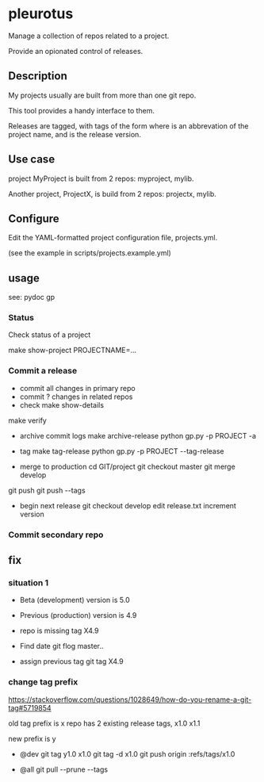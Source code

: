 # pleurotus
Manage a collection of repos related to a project. 

Provide an opionated control of releases.

## Description

My projects usually are built from more than one git repo.

This tool provides a handy interface to them.

Releases are tagged, with tags of the form <prefix><version>
where <prefix> is an abbrevation of the project name,
and <version> is the release version.

## Use case

project MyProject is built from 2 repos: myproject, mylib.

Another project, ProjectX, is build from 2 repos:  projectx, mylib.

## Configure

Edit the YAML-formatted project configuration file, projects.yml.

(see the example in scripts/projects.example.yml)

## usage

see:
    pydoc gp

### Status

Check status of a project

make show-project PROJECTNAME=...



### Commit a release

* commit all changes in primary repo
* commit ? changes in related repos
* check
make show-details

make verify

* archive commit logs 
    make archive-release 
       python gp.py -p PROJECT -a

* tag
    make tag-release
         python gp.py -p PROJECT --tag-release
    
* merge to production
cd GIT/project
git checkout master
git merge develop

git push
git push --tags

* begin next release
git checkout develop
edit release.txt
   increment version

### Commit secondary repo

## fix

### situation 1
* Beta (development) version is 5.0
* Previous (production) version is 4.9
* repo is missing tag X4.9

* Find date
git flog master..
* assign previous tag
git tag  X4.9  <date>

### change tag prefix
https://stackoverflow.com/questions/1028649/how-do-you-rename-a-git-tag#5719854

old tag prefix is x
repo has 2 existing release tags,
   x1.0
   x1.1

new prefix is y
* @dev
  git tag y1.0 x1.0
  git tag -d  x1.0
  git push origin :refs/tags/x1.0


* @all
  git pull --prune --tags
